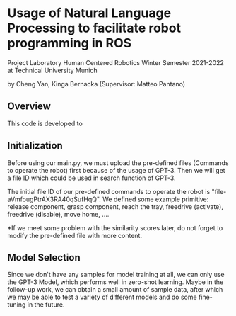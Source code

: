 # Usage of Natural Language Processing to facilitate robot programming in ROS

Project Laboratory Human Centered Robotics Winter Semester 2021-2022 at Technical University Munich

by Cheng Yan, Kinga Bernacka (Supervisor: Matteo Pantano)



## Overview

This code is developed to



## Initialization

Before using our main.py, we must upload the pre-defined files (Commands to operate the robot) first because of the usage of GPT-3. Then we will get a file ID which could be used in search function of GPT-3. 

The initial file ID of our pre-defined commands to operate the robot is "file-aVmfougPtrAX3RA40qSufHqQ". We defined some example primitive: release component, grasp component, reach the tray, freedrive (activate), freedrive (disable), move home, ....

*If we meet some problem with the similarity scores later, do not forget to modify the pre-defined file with more content. 



## Model Selection

Since we don't have any samples for model training at all, we can only use the GPT-3 Model, which performs well in zero-shot learning. Maybe in the follow-up work, we can obtain a small amount of sample data, after which we may be able to test a variety of different models and do some fine-tuning in the future. 
